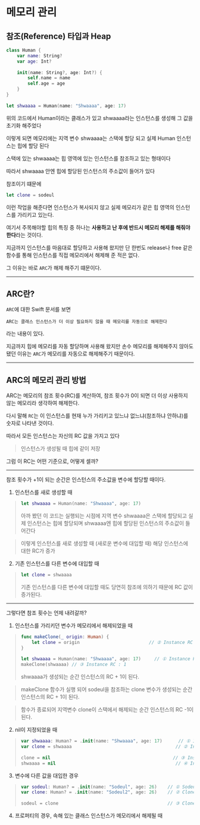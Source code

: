 # 메모리 관리

## 참조(Reference) 타입과 Heap

```swift
class Human {
    var name: String?
    var age: Int?
    
    init(name: String?, age: Int?) {
        self.name = name
        self.age = age
    }
}
 
let shwaaaa = Human(name: "Shwaaaa", age: 17)
```

위의 코드에서 Human이라는 클래스가 있고 shwaaaa라는 인스턴스를 생성해 그 값을 초기화 해주었다

이렇게 되면 메모리에는 지역 변수 shwaaaa는 스택에 할당 되고 실제 Human 인스턴스는 힙에 할당 된다

스택에 있는 shwaaaa는 힙 영역에 있는 인스턴스를 참조하고 있는 형태이다

따라서 shwaaaa 안엔 힙에 할당된 인스턴스의 주소값이 들어가 있다

참조이기 떄문에 

```swift
let clone = sodeul
```

이런 작업을 해준다면 인스턴스가 복사되지 않고 실제 메모리가 같은 힙 영역의 인스턴스를 가리키고 있는다.

여기서 주목해야할 힙의 특징 중 하나는 **사용하고 난 후에 반드시 메모리 해제를 해줘야한다**라는 것이다.

지금까지 인스턴스를 마음대로 할당하고 사용해 왔지만 단 한번도 release나 free 같은 함수를 통해 인스턴스를 직접 메모리에서 해제해 준 적은 없다.

그 이유는 바로 `ARC`가 해제 해주기 떄문이다.

***

## ARC란?

`ARC`에 대한 Swift 문서를 보면

```
ARC는 클래스 인스턴스가 더 이상 필요하지 않을 때 메모리를 자동으로 해제한다
```

라는 내용이 있다.

지금까지 힙에 메모리를 자동 할당하며 사용해 왔지만 손수 메모리를 해제해주지 않아도 됐던 이유는 `ARC`가 메모리를 자동으로 해제해주기 때문이다.

***

## ARC의 메모리 관리 방법

ARC는 메모리의 참조 횟수(RC)를 계산하여, 참조 횟수가 0이 되면 더 이상 사용하지 않는 메모리라 생각하여 해제한다.

다시 말해 `RC`는 이 인스턴스를 현재 누가 가리키고 있느냐 없느냐(참조하냐 안하냐)를 숫자로 나타낸 것이다.

따라서 모든 인스턴스는 자신의 RC 값을 가지고 있다
> 인스턴스가 생성될 때 힙에 같이 저장

그럼 이 RC는 어떤 기준으로, 어떻게 셀까?

***

참조 횟수가 +1이 되는 순간은 인스턴스의 주소값을 변수에 할당할 때이다.

1. 인스턴스를 새로 생성할 때 
> ```swift
> let shwaaaa = Human(name: "Shwaaaa", age: 17)
> ```
> 아까 봤던 이 코드는 실행되는 시점에 지역 변수 shwaaaa은 스택에 할당되고 실제 인스턴스는 힙에 할당되며 shwaaaa엔 힙에 할당된 인스턴스의 주소값이 들어간다

> 이렇게 인스턴스를 새로 생성할 때 (새로운 변수에 대입할 때) 해당 인스턴스에 대한 RC가 증가

2. 기존 인스턴스를 다른 변수에 대입할 때 
> ```swift
> let clone = shwaaaa
> ```
> 기존 인스턴스를 다른 변수에 대입할 때도 당연히 참조에 의하기 때문에 RC 값이 증가된다.

***

그렇다면 참조 횟수는 언제 내려갈까?

1. 인스턴스를 가리키던 변수가 메모리에서 해제되었을 때 
> ```swift
> func makeClone(_ origin: Human) {
>     let clone = origin                          // ② Instance RC : 2
> }
>  
> let shwaaaa = Human(name: "Shwaaaa", age: 17)     // ① Instance RC : 1
> makeClone(shwaaaa) // ③ Instance RC : 1
> ```
> shwaaaa가 생성되는 순간 인스턴스의 RC + 1이 된다.

> makeClone 함수가 실행 되어 sodeul을 참조하는 clone 변수가 생성되는 순간 인스턴스의 RC + 1이 된다.

> 함수가 종료되어 지역변수 clone이 스택에서 해제되는 순간 인스턴스의 RC -1이 된다.

2.  nil이 지정되었을 때  
> ```swift
> var shwaaaa: Human? = .init(name: "Shwaaaa", age: 17)      // ① Instance RC : 1
> var clone = shwaaaa                                       // ② Instance RC : 2
>  
> clone = nil                                              // ③ Instance RC : 1
> shwaaaa = nil                                             // ④ Instance RC : 0 (메모리 해제)
> ```

3. 변수에 다른 값을 대입한 경우 
> ```swift
> var sodeul: Human? = .init(name: "Sodeul", age: 26)    // ① Sodeul Instance RC : 1
> var clone: Human? = .init(name: "Sodeul2", age: 26)    // ② Clone Instance RC  : 1
>  
> sodeul = clone                                         // ③ Clone Instance RC  : 2, Sodeul Instance RC : 0 (메모리 해제)
> ```

4. 프로퍼티의 경우, 속해 있는 클래스 인스턴스가 메모리에서 해제될 때
> ```swift

```